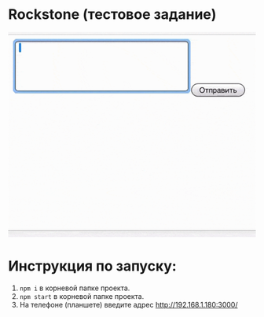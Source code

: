 # Rockstone (тестовое задание)
![Rockstone](public/gif/readme.gif)

# Инструкция по запуску:
1. ```npm i``` в корневой папке проекта.
2. ```npm start``` в корневой папке проекта.
3. На телефоне (планшете) введите адрес http://192.168.1.180:3000/
